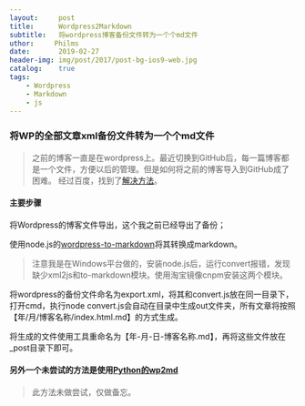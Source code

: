 ```yaml
---
layout:     post
title:      Wordpress2Markdown
subtitle:   将wordpress博客备份文件转为一个个md文件
uthor:     Philms
date:       2019-02-27
header-img: img/post/2017/post-bg-ios9-web.jpg
catalog: 	true
tags:
    - Wordpress
    - Markdown
    - js
---
```


### 将WP的全部文章xml备份文件转为一个个md文件

>之前的博客一直是在wordpress上。最近切换到GitHub后，每一篇博客都是一个文件，方便以后的管理。但是如何将之前的博客导入到GitHub成了困难。
>经过百度，找到了[解决方法](https://segmentfault.com/q/1010000007307027)。

#### 主要步骤

将Wordpress的博客文件导出，这个我之前已经导出了备份；

使用node.js的[wordpress-to-markdown](https://github.com/ytechie/wordpress-to-markdown)将其转换成markdown。

>注意我是在Windows平台做的，安装node.js后，运行convert报错，发现缺少xml2js和to-markdown模块。使用淘宝镜像cnpm安装这两个模块。

将wordpress的备份文件命名为export.xml，将其和convert.js放在同一目录下，打开cmd，执行node  convert.js会自动在目录中生成out文件夹，所有文章将按照【年/月/博客名称/index.html.md】的方式生成。

将生成的文件使用工具重命名为【年-月-日-博客名称.md】，再将这些文件放在_post目录下即可。

#### 另外一个未尝试的方法是使用[Python的wp2md](https://github.com/dreikanter/wp2md)
>此方法未做尝试，仅做备忘。
